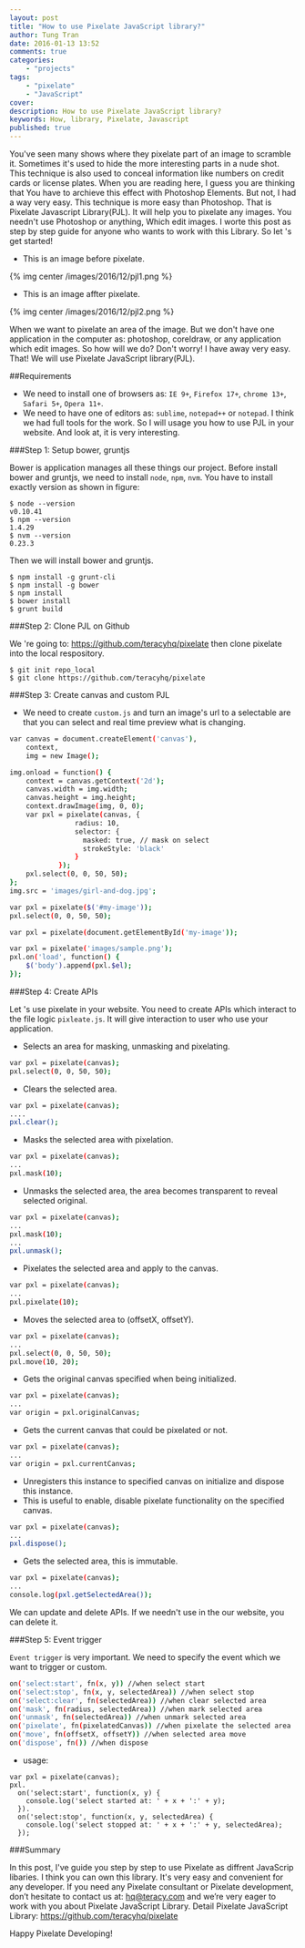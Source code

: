 ```yaml
---
layout: post
title: "How to use Pixelate JavaScript library?"
author: Tung Tran
date: 2016-01-13 13:52
comments: true
categories:
    - "projects"
tags:
    - "pixelate"
    - "JavaScript"
cover: 
description: How to use Pixelate JavaScript library? 
keywords: How, library, Pixelate, Javascript
published: true
---
```


You've seen many shows where they pixelate part of an image to scramble it. Sometimes it's used to hide the more interesting parts in a nude shot. This technique is also used to conceal information like numbers on credit cards or license plates. When you are reading here, I guess you are thinking that You have to archieve this effect with Photoshop Elements.
But not, I had a way very easy. This technique is more easy than Photoshop. That is Pixelate Javascript Library(PJL). It will help you to pixelate any images. You needn't use Photoshop or anything, Which edit images. I worte this post as step by step guide for anyone who wants to work with this Library. So let 's get started! 

- This is an image before pixelate.

{% img center /images/2016/12/pjl1.png %}

- This is an image affter pixelate.

{% img center /images/2016/12/pjl2.png %}

<!-- more -->

When we want to pixelate an area of the image. But we don't have one application in the computer as: photoshop, coreldraw, or any application which edit images. So how will we do? Don't worry! I have away very easy. That! We will use Pixelate JavaScript library(PJL).

##Requirements

- We need to install one of browsers as: `IE 9+`, `Firefox 17+`, `chrome 13+`, `Safari 5+`, `Opera 11+`.
- We need to have one of editors as: `sublime`, `notepad++` or `notepad`.
I think we had full tools for the work. So I will usage you how to use PJL in your website. And look at, it is very interesting.

###Step 1: Setup bower, gruntjs

Bower is application manages all these things our project. Before install bower and gruntjs, we need to install `node`, `npm`, `nvm`. You have to install exactly version as shown in figure:

```
$ node --version
v0.10.41
$ npm --version
1.4.29
$ nvm --version
0.23.3
```

Then we will install bower and gruntjs.

```
$ npm install -g grunt-cli
$ npm install -g bower
$ npm install
$ bower install
$ grunt build
```

###Step 2: Clone PJL on Github

We 're going to: https://github.com/teracyhq/pixelate then clone pixelate into the local respository.

```
$ git init repo_local
$ git clone https://github.com/teracyhq/pixelate
```

###Step 3: Create canvas and custom PJL

- We need to create `custom.js` and turn an image's url to a selectable are that you can select and real time preview what is changing.

```bash form-1
var canvas = document.createElement('canvas'),
    context,
    img = new Image();

img.onload = function() {
    context = canvas.getContext('2d');
    canvas.width = img.width;
    canvas.height = img.height;
    context.drawImage(img, 0, 0);
    var pxl = pixelate(canvas, {
                radius: 10,
                selector: {
                  masked: true, // mask on select
                  strokeStyle: 'black'
                }
            });
    pxl.select(0, 0, 50, 50);
};
img.src = 'images/girl-and-dog.jpg';
```

```bash form-2
var pxl = pixelate($('#my-image'));
pxl.select(0, 0, 50, 50);
```

```bash form-3
var pxl = pixelate(document.getElementById('my-image'));
```

```bash form-4
var pxl = pixelate('images/sample.png');
pxl.on('load', function() {
    $('body').append(pxl.$el);
});
```

###Step 4: Create APIs

Let 's use pixelate in your website. You need to create APIs which interact to the file logic `pixleate.js`. It will give interaction to user who use your application.

- Selects an area for masking, unmasking and pixelating.

```bash select(x, y, width, height)
var pxl = pixelate(canvas);
pxl.select(0, 0, 50, 50);
```

- Clears the selected area.

```bash clear()
var pxl = pixelate(canvas);
....
pxl.clear();
```

- Masks the selected area with pixelation.

```bash mask([radius])
var pxl = pixelate(canvas);
...
pxl.mask(10);
```

- Unmasks the selected area, the area becomes transparent to reveal selected original.

```bash unmask()
var pxl = pixelate(canvas);
...
pxl.mask(10);
...
pxl.unmask();
```

- Pixelates the selected area and apply to the canvas.

```bash pixelate()
var pxl = pixelate(canvas);
...
pxl.pixelate(10);
```

- Moves the selected area to (offsetX, offsetY).

```bash move(offsetX, offsetY)
var pxl = pixelate(canvas);
...
pxl.select(0, 0, 50, 50);
pxl.move(10, 20);
```

- Gets the original canvas specified when being initialized.

```bash originalCanvas
var pxl = pixelate(canvas);
...
var origin = pxl.originalCanvas;
```

- Gets the current canvas that could be pixelated or not.

```bash currentCanvas
var pxl = pixelate(canvas);
...
var origin = pxl.currentCanvas;
```
- Unregisters this instance to specified canvas on initialize and dispose this instance.
- This is useful to enable, disable pixelate functionality on the specified canvas.

```bash dispose()
var pxl = pixelate(canvas);
...
pxl.dispose();
```

- Gets the selected area, this is immutable.

```bash getSelectedArea()
var pxl = pixelate(canvas);
...
console.log(pxl.getSelectedArea());
```
We can update and delete APIs. If we needn't use in the our website, you can delete it.

###Step 5: Event trigger

`Event trigger` is very important. We need to specify the event which we want to trigger or custom.

```bash Event trigger
on('select:start', fn(x, y)) //when select start
on('select:stop', fn(x, y, selectedArea)) //when select stop
on('select:clear', fn(selectedArea)) //when clear selected area
on('mask', fn(radius, selectedArea)) //when mark selected area
on('unmask', fn(selectedArea)) //when unmark selected area
on('pixelate', fn(pixelatedCanvas)) //when pixelate the selected area
on('move', fn(offsetX, offsetY)) //when selected area move
on('dispose', fn()) //when dispose
```
- usage:

``` 
var pxl = pixelate(canvas);
pxl.
  on('select:start', function(x, y) {
    console.log('select started at: ' + x + ':' + y);
  }).
  on('select:stop', function(x, y, selectedArea) {
    console.log('select stopped at: ' + x + ':' + y, selectedArea);
  });
```
###Summary

In this post, I've guide you step by step to use Pixelate as diffrent JavaScrip libaries. I think you can own this library. It's very easy and convenient for any developer.
If you need any Pixelate consultant or Pixelate development, don’t hesitate to contact us at: hq@teracy.com and we’re very eager to work with you about Pixelate JavaScript Library.
Detail Pixelate JavaScript Library: https://github.com/teracyhq/pixelate

Happy Pixelate Developing!